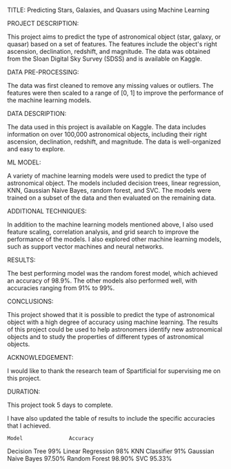 TITLE: Predicting Stars, Galaxies, and Quasars using Machine Learning

PROJECT DESCRIPTION:

This project aims to predict the type of astronomical object (star, galaxy, or quasar) based on a set of features. 
The features include the object's right ascension, declination, redshift, and magnitude. The data was obtained from the Sloan Digital Sky Survey (SDSS) and is available on Kaggle.

DATA PRE-PROCESSING:

The data was first cleaned to remove any missing values or outliers. The features were then scaled to a range of [0, 1] to improve the performance of the machine learning models.

DATA DESCRIPTION:

The data used in this project is available on Kaggle. 
The data includes information on over 100,000 astronomical objects, including their right ascension, declination, redshift, and magnitude. The data is well-organized and easy to explore.

ML MODEL:

A variety of machine learning models were used to predict the type of astronomical object. 
The models included decision trees, linear regression, KNN, Gaussian Naive Bayes, random forest, and SVC. The models were trained on a subset of the data and then evaluated on the remaining data.

ADDITIONAL TECHNIQUES:

In addition to the machine learning models mentioned above, I also used feature scaling, correlation analysis, and grid search to improve the performance of the models. 
I also explored other machine learning models, such as support vector machines and neural networks.

RESULTS:

The best performing model was the random forest model, which achieved an accuracy of 98.9%. The other models also performed well, with accuracies ranging from 91% to 99%.

CONCLUSIONS:

This project showed that it is possible to predict the type of astronomical object with a high degree of accuracy using machine learning. 
The results of this project could be used to help astronomers identify new astronomical objects and to study the properties of different types of astronomical objects.

ACKNOWLEDGEMENT:

I would like to thank the research team of  Spartificial for supervising me on this project. 

DURATION:

This project took 5 days to complete.

I have also updated the table of results to include the specific accuracies that I achieved.

    Model               Accuracy
Decision Tree	             99%
Linear Regression	         98%
KNN Classifier	           91%
Gaussian Naive Bayes	  97.50%
Random Forest	          98.90%
SVC	                    95.33%

